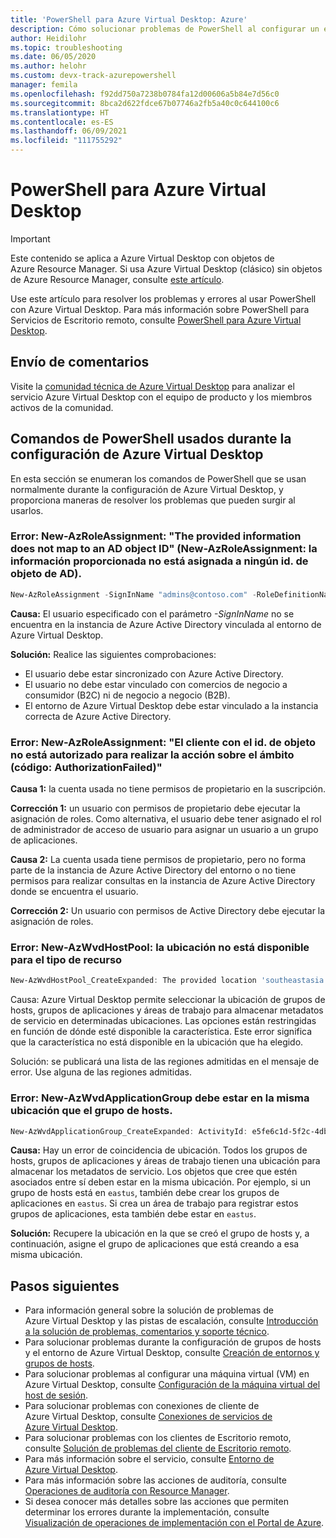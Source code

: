 ```yaml
---
title: 'PowerShell para Azure Virtual Desktop: Azure'
description: Cómo solucionar problemas de PowerShell al configurar un entorno de Azure Virtual Desktop.
author: Heidilohr
ms.topic: troubleshooting
ms.date: 06/05/2020
ms.author: helohr
ms.custom: devx-track-azurepowershell
manager: femila
ms.openlocfilehash: f92dd750a7238b0784fa12d00606a5b84e7d56c0
ms.sourcegitcommit: 8bca2d622fdce67b07746a2fb5a40c0c644100c6
ms.translationtype: HT
ms.contentlocale: es-ES
ms.lasthandoff: 06/09/2021
ms.locfileid: "111755292"
---
```

# <a name="azure-virtual-desktop-powershell"></a>PowerShell para Azure Virtual Desktop

>[!IMPORTANT]
>Este contenido se aplica a Azure Virtual Desktop con objetos de Azure Resource Manager. Si usa Azure Virtual Desktop (clásico) sin objetos de Azure Resource Manager, consulte [este artículo](./virtual-desktop-fall-2019/troubleshoot-powershell-2019.md).

Use este artículo para resolver los problemas y errores al usar PowerShell con Azure Virtual Desktop. Para más información sobre PowerShell para Servicios de Escritorio remoto, consulte [PowerShell para Azure Virtual Desktop](/powershell/windows-virtual-desktop/overview).

## <a name="provide-feedback"></a>Envío de comentarios

Visite la [comunidad técnica de Azure Virtual Desktop](https://techcommunity.microsoft.com/t5/Windows-Virtual-Desktop/bd-p/WindowsVirtualDesktop) para analizar el servicio Azure Virtual Desktop con el equipo de producto y los miembros activos de la comunidad.

## <a name="powershell-commands-used-during-azure-virtual-desktop-setup"></a>Comandos de PowerShell usados durante la configuración de Azure Virtual Desktop

En esta sección se enumeran los comandos de PowerShell que se usan normalmente durante la configuración de Azure Virtual Desktop, y proporciona maneras de resolver los problemas que pueden surgir al usarlos.

### <a name="error-new-azroleassignment-the-provided-information-does-not-map-to-an-ad-object-id"></a>Error: New-AzRoleAssignment: "The provided information does not map to an AD object ID" (New-AzRoleAssignment: la información proporcionada no está asignada a ningún id. de objeto de AD).

```powershell
New-AzRoleAssignment -SignInName "admins@contoso.com" -RoleDefinitionName "Desktop Virtualization User" -ResourceName "0301HP-DAG" -ResourceGroupName 0301RG -ResourceType 'Microsoft.DesktopVirtualization/applicationGroups'
```

**Causa:** El usuario especificado con el parámetro *-SignInName* no se encuentra en la instancia de Azure Active Directory vinculada al entorno de Azure Virtual Desktop.

**Solución:** Realice las siguientes comprobaciones:

- El usuario debe estar sincronizado con Azure Active Directory.
- El usuario no debe estar vinculado con comercios de negocio a consumidor (B2C) ni de negocio a negocio (B2B).
- El entorno de Azure Virtual Desktop debe estar vinculado a la instancia correcta de Azure Active Directory.

### <a name="error-new-azroleassignment-the-client-with-object-id-does-not-have-authorization-to-perform-action-over-scope-code-authorizationfailed"></a>Error: New-AzRoleAssignment: "El cliente con el id. de objeto no está autorizado para realizar la acción sobre el ámbito (código: AuthorizationFailed)"

**Causa 1:** la cuenta usada no tiene permisos de propietario en la suscripción.

**Corrección 1:** un usuario con permisos de propietario debe ejecutar la asignación de roles. Como alternativa, el usuario debe tener asignado el rol de administrador de acceso de usuario para asignar un usuario a un grupo de aplicaciones.

**Causa 2:** La cuenta usada tiene permisos de propietario, pero no forma parte de la instancia de Azure Active Directory del entorno o no tiene permisos para realizar consultas en la instancia de Azure Active Directory donde se encuentra el usuario.

**Corrección 2:** Un usuario con permisos de Active Directory debe ejecutar la asignación de roles.

### <a name="error-new-azwvdhostpool----the-location-is-not-available-for-resource-type"></a>Error: New-AzWvdHostPool: la ubicación no está disponible para el tipo de recurso

```powershell
New-AzWvdHostPool_CreateExpanded: The provided location 'southeastasia' is not available for resource type 'Microsoft.DesktopVirtualization/hostpools'. List of available regions for the resource type is 'eastus,eastus2,westus,westus2,northcentralus,southcentralus,westcentralus,centralus'.
```

Causa: Azure Virtual Desktop permite seleccionar la ubicación de grupos de hosts, grupos de aplicaciones y áreas de trabajo para almacenar metadatos de servicio en determinadas ubicaciones. Las opciones están restringidas en función de dónde esté disponible la característica. Este error significa que la característica no está disponible en la ubicación que ha elegido.

Solución: se publicará una lista de las regiones admitidas en el mensaje de error. Use alguna de las regiones admitidas.

### <a name="error-new-azwvdapplicationgroup-must-be-in-same-location-as-host-pool"></a>Error: New-AzWvdApplicationGroup debe estar en la misma ubicación que el grupo de hosts.

```powershell
New-AzWvdApplicationGroup_CreateExpanded: ActivityId: e5fe6c1d-5f2c-4db9-817d-e423b8b7d168 Error: ApplicationGroup must be in same location as associated HostPool
```

**Causa:** Hay un error de coincidencia de ubicación. Todos los grupos de hosts, grupos de aplicaciones y áreas de trabajo tienen una ubicación para almacenar los metadatos de servicio. Los objetos que cree que estén asociados entre sí deben estar en la misma ubicación. Por ejemplo, si un grupo de hosts está en `eastus`, también debe crear los grupos de aplicaciones en `eastus`. Si crea un área de trabajo para registrar estos grupos de aplicaciones, esta también debe estar en `eastus`.

**Solución:** Recupere la ubicación en la que se creó el grupo de hosts y, a continuación, asigne el grupo de aplicaciones que está creando a esa misma ubicación.

## <a name="next-steps"></a>Pasos siguientes

- Para información general sobre la solución de problemas de Azure Virtual Desktop y las pistas de escalación, consulte [Introducción a la solución de problemas, comentarios y soporte técnico](troubleshoot-set-up-overview.md).
- Para solucionar problemas durante la configuración de grupos de hosts y el entorno de Azure Virtual Desktop, consulte [Creación de entornos y grupos de hosts](troubleshoot-set-up-issues.md).
- Para solucionar problemas al configurar una máquina virtual (VM) en Azure Virtual Desktop, consulte [Configuración de la máquina virtual del host de sesión](troubleshoot-vm-configuration.md).
- Para solucionar problemas con conexiones de cliente de Azure Virtual Desktop, consulte [Conexiones de servicios de Azure Virtual Desktop](troubleshoot-service-connection.md).
- Para solucionar problemas con los clientes de Escritorio remoto, consulte [Solución de problemas del cliente de Escritorio remoto](troubleshoot-client.md).
- Para más información sobre el servicio, consulte [Entorno de Azure Virtual Desktop](environment-setup.md).
- Para más información sobre las acciones de auditoría, consulte [Operaciones de auditoría con Resource Manager](../azure-resource-manager/management/view-activity-logs.md).
- Si desea conocer más detalles sobre las acciones que permiten determinar los errores durante la implementación, consulte [Visualización de operaciones de implementación con el Portal de Azure](../azure-resource-manager/templates/deployment-history.md).
